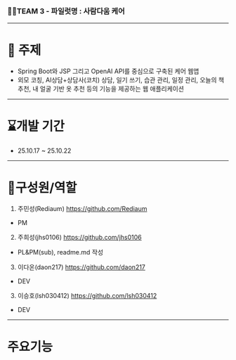 ### 🧑‍💻TEAM 3 - 파일럿명 : 사람다움 케어
***
# 🎯 주제
-  Spring Boot와 JSP 그리고 OpenAI API를 중심으로 구축된 케어 웹앱 
-  외모 코칭, AI상담+상담사(코치) 상담, 일기 쓰기, 습관 관리, 일정 관리, 오늘의 책 추천, 내 얼굴 기반 옷 추천 등의 기능을 제공하는  웹 애플리케이션
***
# ⌛개발 기간
- 25.10.17 ~ 25.10.22
***
# 🕺구성원/역할
1. 주민성(Rediaum)          <https://github.com/Rediaum>
- PM

2. 주희성(jhs0106)        <https://github.com/jhs0106>
- PL&PM(sub), readme.md 작성

3. 이다온(daon217)         <https://github.com/daon217>
- DEV

3. 이승호(lsh030412)         <https://github.com/lsh030412>
- DEV
***
# 주요기능
